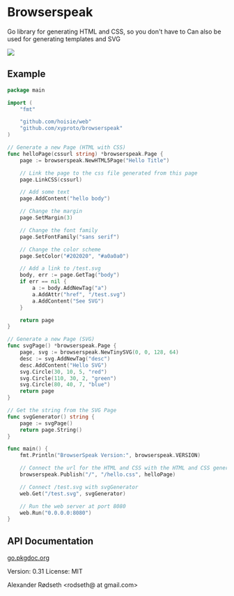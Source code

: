 Browserspeak
============

Go library for generating HTML and CSS, so you don't have to
Can also be used for generating templates and SVG

<img src="https://raw.github.com/xyproto/browserspeak/master/browserspeak.png">

Example
-------

```go
package main

import (
	"fmt"

	"github.com/hoisie/web"
	"github.com/xyproto/browserspeak"
)

// Generate a new Page (HTML with CSS)
func helloPage(cssurl string) *browserspeak.Page {
	page := browserspeak.NewHTML5Page("Hello Title")

	// Link the page to the css file generated from this page
	page.LinkCSS(cssurl)

	// Add some text
	page.AddContent("hello body")

	// Change the margin
	page.SetMargin(3)

	// Change the font family
	page.SetFontFamily("sans serif")

	// Change the color scheme
	page.SetColor("#202020", "#a0a0a0")

	// Add a link to /test.svg
	body, err := page.GetTag("body")
	if err == nil {
		a := body.AddNewTag("a")
		a.AddAttr("href", "/test.svg")
		a.AddContent("See SVG")
	}

	return page
}

// Generate a new Page (SVG)
func svgPage() *browserspeak.Page {
	page, svg := browserspeak.NewTinySVG(0, 0, 128, 64)
	desc := svg.AddNewTag("desc")
	desc.AddContent("Hello SVG")
	svg.Circle(30, 10, 5, "red")
	svg.Circle(110, 30, 2, "green")
	svg.Circle(80, 40, 7, "blue")
	return page
}

// Get the string from the SVG Page
func svgGenerator() string {
	page := svgPage()
	return page.String()
}

func main() {
	fmt.Println("BrowserSpeak Version:", browserspeak.VERSION)

	// Connect the url for the HTML and CSS with the HTML and CSS generated from helloPage
	browserspeak.Publish("/", "/hello.css", helloPage)

	// Connect /test.svg with svgGenerator
	web.Get("/test.svg", svgGenerator)

	// Run the web server at port 8080
	web.Run("0.0.0.0:8080")
}
```

API Documentation
-----------------

[go.pkgdoc.org](http://go.pkgdoc.org/github.com/xyproto/browserspeak)


Version: 0.31
License: MIT

Alexander Rødseth <rodseth@ at gmail.com>

